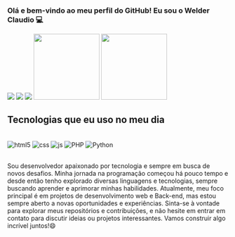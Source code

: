 ### Olá e bem-vindo ao meu perfil do GitHub! Eu sou o Welder Claudio 💻

  <a href="https://instagram.com/elderscrols3" target="_blank">
   <img src="https://img.shields.io/badge/-Instagram-%23E4405F?style=for-the-badge&logo=instagram&logoColor=white" target="_blank"></a>
  <a href = "mailto:welder.carlos53@gmail.com">
   <img src="https://img.shields.io/badge/-Gmail-%23333?style=for-the-badge&logo=gmail&logoColor=white" target="_blank"></a>
  <a href="https://www.linkedin.com/in/welderc" target="_blank">
   <img src="https://img.shields.io/badge/-LinkedIn-%230077B5?style=for-the-badge&logo=linkedin&logoColor=white" target="_blank"></a>

<img height="150" src="https://github-readme-stats.vercel.app/api?username=elderScrols&show_icons=true&theme=transparent">
<img height="150" src="https://github-readme-stats.vercel.app/api/top-langs/?username=elderScrols&layout=compact&show_icons=true&theme=transparent">

## Tecnologias que eu uso no meu dia

<div style="display: inline_block"><br/>
   <img align="center"alt="html5" src="https://img.shields.io/badge/HTML5-E34F26?style=for-the-badge&logo=html5&logoColor=white" />
   <img align="center"alt="css" src="https://img.shields.io/badge/CSS-239120?&style=for-the-badge&logo=css3&logoColor=white" />
   <img align="center"alt="js" src="https://img.shields.io/badge/JavaScript-F7DF1E?style=for-the-badge&logo=javascript&logoColor=black" />
   <img align="center"alt="PHP" src="https://img.shields.io/badge/PHP-777BB4?style=for-the-badge&logo=php&logoColor=white" />
   <img align="center"alt="Python" src="https://img.shields.io/badge/Python-3776AB?style=for-the-badge&logo=python&logoColor=white" />
</div><br>

Sou desenvolvedor apaixonado por tecnologia e sempre em busca de novos desafios. Minha jornada na programação começou há pouco tempo e desde então tenho explorado diversas linguagens e tecnologias, sempre buscando aprender e aprimorar minhas habilidades. Atualmente, meu foco principal é em projetos de desenvolvimento web e Back-end, mas estou sempre aberto a novas oportunidades e experiências. Sinta-se à vontade para explorar meus repositórios e contribuições, e não hesite em entrar em contato para discutir ideias ou projetos interessantes. Vamos construir algo incrível juntos!😄
   
   
